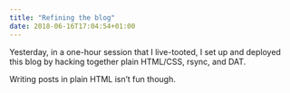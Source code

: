 ```yaml
---
title: "Refining the blog"
date: 2018-06-16T17:04:54+01:00
---
```


Yesterday, in a one-hour session that I live-tooted, I set up and deployed this blog by hacking together plain HTML/CSS, rsync, and DAT.

Writing posts in plain HTML isn’t fun though.

